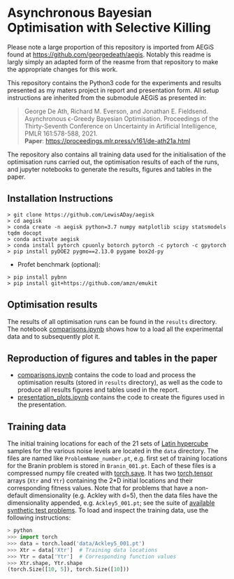 # Asynchronous Bayesian Optimisation with Selective Killing

Please note a large proportion of this repository is imported from AEGiS found at https://github.com/georgedeath/aegis. Notably this readme is largly simply an adapted form of the reasme from that repository to make the appropriate changes for this work.

This repository contains the Python3 code for the experiments and results presented as my maters project in report and presentation form. All setup instructions are inherited from the submodule AEGiS as presented in:

> George De Ath, Richard M. Everson, and Jonathan E. Fieldsend. Asynchronous ϵ-Greedy Bayesian Optimisation. Proceedings of the Thirty-Seventh Conference on Uncertainty in Artificial Intelligence, PMLR 161:578-588, 2021. </br>
> **Paper**: https://proceedings.mlr.press/v161/de-ath21a.html

The repository also contains all training data used for the initialisation of
the optimisation runs carried out, the optimisation results of each of the
runs, and jupyter notebooks to generate the results, figures and tables in the
paper.

## Installation Instructions

```script
> git clone https://github.com/LewisADay/aegisk
> cd aegisk
> conda create -n aegisk python=3.7 numpy matplotlib scipy statsmodels tqdm docopt
> conda activate aegisk
> conda install pytorch cpuonly botorch pytorch -c pytorch -c gpytorch
> pip install pyDOE2 pygmo==2.13.0 pygame box2d-py
```

- Profet benchmark (optional):
```script
> pip install pybnn
> pip install git+https://github.com/amzn/emukit
```

## Optimisation results

The results of all optimisation runs can be found in the `results` directory.
The notebook [comparisons.ipynb](comparisons.ipynb) shows how to a load all
the experimental data and to subsequently plot it.

## Reproduction of figures and tables in the paper

- [comparisons.ipynb](comparisons.ipynb) contains the code to load
and process the optimisation results (stored in `results` directory), as well
as the code to produce all results figures and tables used in the report.
- [presentation_plots.ipynb](presentation_plots.ipynb) contains the code to
create the figures used in the presentation.

## Training data

The initial training locations for each of the 21 sets of
[Latin hypercube](https://www.jstor.org/stable/1268522) samples for the various noise levels are located in the `data` directory. The files are named like `ProblemName_number.pt`, e.g. first set of training locations for the Branin problem is stored in `Branin_001.pt`. Each of these files is a compressed numpy file created with [torch.save](https://pytorch.org/docs/stable/torch.html#torch.save). It has two [torch.tensor](https://pytorch.org/docs/stable/torch.html#torch.tensor) arrays (`Xtr` and `Ytr`) containing the 2*D initial locations and their corresponding fitness values. Note that for problems that have a non-default dimensionality (e.g. Ackley with d=5), then the data files have the dimensionality appended, e.g. `Ackley5_001.pt`; see the suite of [available synthetic test problems](aegis/test_problems/synthetic_problems.py). To load and inspect the training data, use the following instructions:

```python
> python
>>> import torch
>>> data = torch.load('data/Ackley5_001.pt')
>>> Xtr = data['Xtr']  # Training data locations
>>> Ytr = data['Ytr']  # Corresponding function values
>>> Xtr.shape, Ytr.shape
(torch.Size([10, 5]), torch.Size([10]))
```
